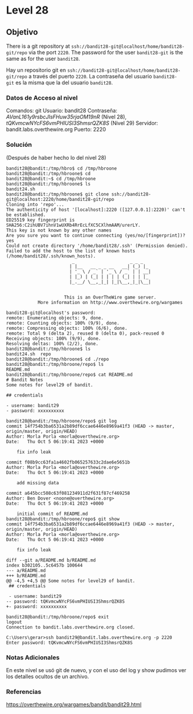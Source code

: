 # Level 28
## Objetivo
There is a git repository at `ssh://bandit28-git@localhost/home/bandit28-git/repo` via the port `2220`. The password for the user `bandit28-git` is the same as for the user `bandit28`.

Hay un repositorio git en `ssh://bandit28-git@localhost/home/bandit28-git/repo` a través del puerto `2220`. La contraseña del usuario `bandit28-git` es la misma que la del usuario `bandit28`.

### Datos de Acceso al nivel
Comandos: git
Usuario: bandit28
Contraseña: *AVanL161y9rsbcJIsFHuw35rjaOM19nR* (Nivel 28), *tQKvmcwNYcFS6vmPHIUSI3ShmsrQZK8S* (Nivel 29)
Servidor: bandit.labs.overthewire.org
Puerto: 2220
### Solución
(Después de haber hecho lo del nivel 28)
```
bandit28@bandit:/tmp/hbro$ cd /tmp/hbroone
bandit28@bandit:/tmp/hbroone$ cd
bandit28@bandit:~$ cd /tmp/hbroone
bandit28@bandit:/tmp/hbroone$ ls
bandit24.sh
bandit28@bandit:/tmp/hbroone$ git clone ssh://bandit28-git@localhost:2220/home/bandit28-git/repo
Cloning into 'repo'...
The authenticity of host '[localhost]:2220 ([127.0.0.1]:2220)' can't be established.
ED25519 key fingerprint is SHA256:C2ihUBV7ihnV1wUXRb4RrEcLfXC5CXlhmAAM/urerLY.
This key is not known by any other names
Are you sure you want to continue connecting (yes/no/[fingerprint])? yes
Could not create directory '/home/bandit28/.ssh' (Permission denied).
Failed to add the host to the list of known hosts (/home/bandit28/.ssh/known_hosts).
                         _                     _ _ _
                        | |__   __ _ _ __   __| (_) |_
                        | '_ \ / _` | '_ \ / _` | | __|
                        | |_) | (_| | | | | (_| | | |_
                        |_.__/ \__,_|_| |_|\__,_|_|\__|


                      This is an OverTheWire game server.
            More information on http://www.overthewire.org/wargames

bandit28-git@localhost's password:
remote: Enumerating objects: 9, done.
remote: Counting objects: 100% (9/9), done.
remote: Compressing objects: 100% (6/6), done.
remote: Total 9 (delta 2), reused 0 (delta 0), pack-reused 0
Receiving objects: 100% (9/9), done.
Resolving deltas: 100% (2/2), done.
bandit28@bandit:/tmp/hbroone$ ls
bandit24.sh  repo
bandit28@bandit:/tmp/hbroone$ cd ./repo
bandit28@bandit:/tmp/hbroone/repo$ ls
README.md
bandit28@bandit:/tmp/hbroone/repo$ cat README.md
# Bandit Notes
Some notes for level29 of bandit.

## credentials

- username: bandit29
- password: xxxxxxxxxx

bandit28@bandit:/tmp/hbroone/repo$ git log
commit 14f754b3ba6531a2b89df6ccae6446e8969a41f3 (HEAD -> master, origin/master, origin/HEAD)
Author: Morla Porla <morla@overthewire.org>
Date:   Thu Oct 5 06:19:41 2023 +0000

    fix info leak

commit f08b9cc63fa1a4602fb065257633c2dae6e5651b
Author: Morla Porla <morla@overthewire.org>
Date:   Thu Oct 5 06:19:41 2023 +0000

    add missing data

commit a645bcc508c63f081234911d2f631f87cf469258
Author: Ben Dover <noone@overthewire.org>
Date:   Thu Oct 5 06:19:41 2023 +0000

    initial commit of README.md
bandit28@bandit:/tmp/hbroone/repo$ git show
commit 14f754b3ba6531a2b89df6ccae6446e8969a41f3 (HEAD -> master, origin/master, origin/HEAD)
Author: Morla Porla <morla@overthewire.org>
Date:   Thu Oct 5 06:19:41 2023 +0000

    fix info leak

diff --git a/README.md b/README.md
index b302105..5c6457b 100644
--- a/README.md
+++ b/README.md
@@ -4,5 +4,5 @@ Some notes for level29 of bandit.
 ## credentials

 - username: bandit29
-- password: tQKvmcwNYcFS6vmPHIUSI3ShmsrQZK8S
+- password: xxxxxxxxxx

bandit28@bandit:/tmp/hbroone/repo$ exit
logout
Connection to bandit.labs.overthewire.org closed.

C:\Users\gerar>ssh bandit29@bandit.labs.overthewire.org -p 2220
Enter password: tQKvmcwNYcFS6vmPHIUSI3ShmsrQZK8S
```
### Notas Adicionales
En este nivel se usó git de nuevo, y con el uso del log y show pudimos ver los detalles ocultos de un archivo.
### Referencias
https://overthewire.org/wargames/bandit/bandit29.html